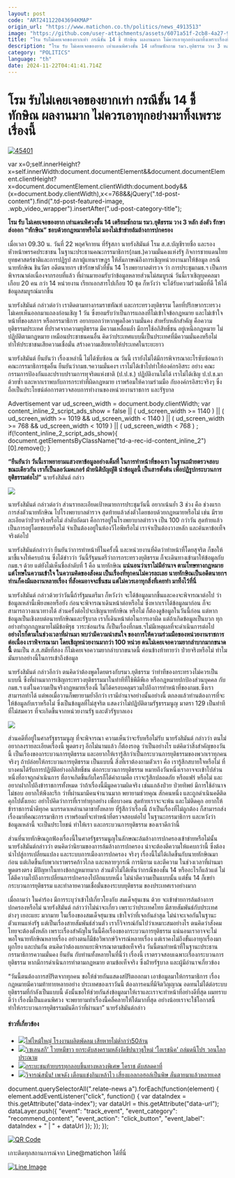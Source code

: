 ```yaml
---
layout: post
code: "ART241122043694KMAP"
origin_url: "https://www.matichon.co.th/politics/news_4913513"
image: "https://github.com/user-attachments/assets/6071a51f-2cb8-4a27-90c8-e17e4b0a67fe"
title: "โรม รับไม่เคยเจอของยากเท่า กรณีชั้น 14 ชี้ ทักษิณ ผลงานมาก ไม่ควรเอาทุกอย่างมาทิ้งเพราะเรื่องนี้"
description: "โรม รับ ไม่เคยเจอของยาก เท่าแดนพิศวงชั้น 14 เตรียมซักถาม รมว.ยุติธรรม วาง 3 หลัก ส่งตัว รักษา ส่งออก “ทักษิณ” ชอบด้วยกฎหมายหรือไม่"
category: "POLITICS"
language: "th"
date: 2024-11-22T04:41:41.714Z
---
```


# โรม รับไม่เคยเจอของยากเท่า กรณีชั้น 14 ชี้ ทักษิณ ผลงานมาก ไม่ควรเอาทุกอย่างมาทิ้งเพราะเรื่องนี้

[![](https://www.matichon.co.th/wp-content/uploads/2024/11/45401.jpg "45401")](https://www.matichon.co.th/wp-content/uploads/2024/11/45401.jpg)

var x=0;self.innerHeight?x=self.innerWidth:document.documentElement&&document.documentElement.clientHeight?x=document.documentElement.clientWidth:document.body&&(x=document.body.clientWidth),x<=768&&jQuery(".td-post-content").find(".td-post-featured-image, .wpb\_video\_wrapper").insertAfter(".ud-post-category-title");

**โรม รับ ไม่เคยเจอของยาก เท่าแดนพิศวงชั้น 14 เตรียมซักถาม รมว.ยุติธรรม วาง 3 หลัก ส่งตัว รักษา ส่งออก “ทักษิณ” ชอบด้วยกฎหมายหรือไม่ มองไม่เข้าข่ายล้มล้างการปกครอง**

เมื่อเวลา 09.30 น. วันที่ 22 พฤศจิกายน ที่รัฐสภา นายรังสิมันต์ โรม ส.ส.บัญชีรายชื่อ และรองหัวหน้าพรรคประชาชน ในฐานะประธานคณะกรรมาธิการ(กมธ.)ความมั่นคงแห่งรัฐ กิจการชายแดนไทย ยุทธศาสตร์ชาติและการปฏิรูป สภาผู้แทนราษฎร ให้สัมภาษณ์ถึงการเชิญหน่วยงานมาให้ข้อมูล กรณีนายทักษิณ ชินวัตร อดีตนายกฯ เข้ารักษาตัวที่ชั้น 14 โรงพยาบาลตำรวจ ว่า การประชุมกมธ.ฯ เป็นการพิจารณาต่อเนื่องจากรอบที่แล้ว ที่ผ่านมายอมรับว่าข้อมูลหลายส่วนไม่สมบูรณ์ วันนี้เราเชิญบุคคลมาเกือบ 20 คน กว่า 14 หน่วยงาน เรียกเอกสารไปเกือบ 10 ชุด ก็หวังว่า จะได้รับความร่วมมือที่ดี ให้ได้ข้อมูลสมบูรณ์มากขึ้น

นายรังสิมันต์ กล่าวต่อว่า เราติดตามทางกรมราชทัณฑ์ และกระทรวงยุติธรรม โดยที่ปรึกษากระทรวง ไม่เคยเห็นออกมาแถลงก่อนเชิญ 1 วัน ซึ่งยอมรับว่าเป็นการแถลงที่ไม่เข้าใจข้อกฎหมาย และไม่เข้าใจหน้าที่ของสภาฯ หรือกรรมาธิการ อยากบอกว่าหากพูดถึงความมั่นคง สำหรับหลักสำคัญ คือความยุติธรรมประเทศ ที่ปราศจากความยุติธรรม มีความเหลื่อมล้ำ มีการใช้อภิสิทธิ์ชน อยู่เหนือกฎหมาย ไม่ปฏิบัติตามกฏหมาย เหมือนประชาชนคนอื่น คิดว่าประเทศแบบนี้เป็นประเทศที่มีความมั่นคงหรือไม่ ทำให้ประชาชนเสียความเชื่อมั่น สร้างความเสียหายให้ประเทศในระยะยาว

นายรังสิมันต์ ยืนยันว่า เรื่องเหล่านี้ ไม่ได้ซับซ้อน ณ วันนี้ เรายังไม่ได้มีการพิจารณาอะไรซับซ้อนกว่าคณะกรรมาธิการชุดอื่น ยืนยันว่ากมธ.ฯความมั่นคงฯ เราไม่ได้เข้าไปทำให้องค์กรอิสระ อย่าง คณะกรรมการป้องกันและปราบปรามการทุจริตแห่งชาติ (ป.ป.ช.) ปฏิบัติงานไม่ได้ เราไม่ได้เชิญ ป.ป.ช.มาด้วยซ้ำ และหากเราพบกับการกระทำที่ผิดกฎหมาย เราพร้อมให้ความร่วมมือ กับองค์กรอิสระจริงๆ ซึ่งถือเป็นประโยชน์ต่อการตรวจสอบการทำงานของหน่วยงานราชการ และรัฐบาล

Advertisement var ud\_screen\_width = document.body.clientWidth; var content\_inline\_2\_script\_ads\_show = false || ( ud\_screen\_width >= 1140 ) || ( ud\_screen\_width >= 1019 && ud\_screen\_width < 1140 ) || ( ud\_screen\_width >= 768 && ud\_screen\_width < 1019 ) || ( ud\_screen\_width < 768 ) ; if(!content\_inline\_2\_script\_ads\_show){ document.getElementsByClassName("td-a-rec-id-content\_inline\_2")\[0\].remove(); }

**“ยืนยันว่า วันนี้เราพยายามแสวงหาข้อมูลอย่างเต็มที่ ในการทำหน้าที่ของเรา ในฐานะฝ่ายตรวจสอบ ขณะเดียวกัน เราก็เป็นลอว์เมคเกอร์ ฝ่ายนิติบัญญัติ นำข้อมูลนี้ เป็นสารตั้งต้น เพื่อปฏิรูปกระบวนการยุติธรรมต่อไป”** นายรังสิมันต์ กล่าว

![](https://www.matichon.co.th/wp-content/uploads/2024/11/S__50864138_0.jpg)

นายรังสิมันต์ กล่าวต่อว่า ส่วนรายละเอียดเป้าหมายการประชุมวันนี้ อยากเน้นย้ำ 3 ช่วง คือ ช่วงแรก การส่งตัวนายทักษิณ ไปโรงพยาบาลตำรวจ สุดท้ายแล้วส่งตัวโดยชอบด้วยกฎหมายหรือไม่ เช่น มีรายละเอียดว่าป่วยจริงหรือไม่ ลำดับถัดมา คือการอยู่ในโรงพยาบาลตำรวจ เป็น 100 กว่าวัน สุดท้ายแล้วเป็นการอยู่โดยชอบหรือไม่ จำเป็นต้องอยู่ในห้องวีไอพีหรือไม่ เราจำเป็นต้องวางหลัก และค้นหาข้อเท็จจริงต่อไป

นายรังสิมันต์กล่าวว่า ยืนยันว่าการทำหน้าที่ในครั้งนี้ และหน่วยงานที่คิดว่าทำหน้าที่โดยสุจริต ก็ขอให้มาชี้แจงให้ครบถ้วน ซึ่งได้ข่าวว่า วันนี้รัฐมนตรีว่าการกระทรวงยุติธรรม ก็จะเดินทางเข้ามาให้ข้อมูลกับกมธ.ฯ ด้วย แต่ยังไม่เห็นชื่อลำดับที่ 1 คือ นายทักษิณ **แน่นอนว่าเราไม่มีอำนาจ ตามโทษทางกฎหมาย แต่โทษในความเข้าใจ ในความคิดของสังคม เป็นเรื่องที่ทุกคนไม่ควรละเลย นายทักษิณเป็นอดีตนายกฯ ท่านก็คงมีผลงานหลายเรื่อง ที่สังคมอาจจะชื่นชม แต่ไม่ควรเอาทุกสิ่งที่เคยทำ มาทิ้งไว้ที่นี่**

นายรังสิมันต์ กล่าวด้วยว่าวันนี้ถ้ารัฐมนตรีมา ก็หวังว่า จะได้ข้อมูลมากขึ้นและคงจะพิจารณาต่อไป ว่าข้อมูลเหล่านี้เพียงพอหรือยัง ก่อนจะพิจารณาเดินหน้าต่อหรือไม่ ซึ่งหากเราได้ข้อมูลมาก่อน ก็จะสามารถวางแนวทางได้ ส่วนครั้งต่อไปจะเชิญนายทักษิณ หรือไม่ ก็ต้องดูข้อมูลในวันนี้ก่อน แต่หากข้อมูลเป็นเชิงลบต่อนายทักษิณและรัฐบาล เราก็เดินหน้าต่อในการเอาผิด แต่ถ้าเกิดข้อมูลเป็นบวก ทุกอย่างทำถูกกฎหมายไม่มีข้อพิรุธ วาระซ่อนเร้น ก็เป็นเรื่องที่กมธ.ฯไม่มีเหตุผลที่จะดำเนินการต่อไป **อย่างไรก็ตามในช่วงเวลาที่ผ่านมา พบว่ามีความน่าสนใจ ของการให้ความร่วมมือของหน่วยงานราชการต่อเนื่อง เราพิจารณามา โดยเชิญหน่วยงานมากว่า 100 หน่วย ตนไม่เคยเจอความยากลำบากมากขนาดนี้** ตนเป็น ส.ส.สมัยที่สอง ก็ไม่เคยเจอความยากลำบากขนาดนี้ ค่อนข้างท้าทายว่า ป่วยจริงหรือไม่ ทำไมมันยากอย่างนี้ในการเข้าถึงข้อมูล

นายรังสิมันต์ กล่าวอีกว่า ตนคิดว่าต้องพูดโดยตรงกับรมว.ยุติธรรม ว่าท่าทีของกระทรวงไม่ควรเป็นแบบนี้ ซึ่งที่ผ่านมาการเชิญกระทรวงยุติธรรมมาในท่าทีที่ใช้พีดีพีเอ หรือกฎหมายปกป้องส่วนบุคคล กับกมธ.ฯ แต่ในความเป็นจริงกฎหมายเรื่องนี้ ไม่ได้ครอบคลุมรวมไปถึงการทำหน้าที่ของกมธ.ซึ่งเราสามารถทำได้ แต่พอเมื่อวานก็พยายามย้ำอีกว่า เรามีอำนาจอย่างนั้นอย่างนี้ ตกลงแล้วท่านต้องการที่จะให้ข้อมูลกับเราหรือไม่ ซึ่งเป็นข้อมูลที่ไม่สุจริต แสดงว่าไม่ปฏิบัติตามรัฐธรรมนูญ มาตรา 129 เป็นท่าทีที่ไม่สมควร ที่จะเกิดขึ้นจากหน่วยงานรัฐ และตัวรัฐบาลเอง

![](https://www.matichon.co.th/wp-content/uploads/2024/11/S__50864140_0.jpg)

ส่วนคดีที่อยู่ในศาลรัฐธรรมนูญ ที่จะพิจารณา ความเห็นว่าจะรับหรือไม่รับ นายรังสิมันต์ กล่าวว่า ตนไม่อยากลงรายละเอียดเรื่องนี้ พูดตรงๆ อีกไม่นานแล้ว ก็ต้องรอดู ว่าเป็นอย่างไร แต่คิดว่าสิ่งสำคัญของวันนี้ เป็นเรื่องของกระบวนการยุติธรรม และอยากให้เรารู้สึกว่าเป็นกระบวนการยุติธรรมของพวกเราทุกคนจริงๆ ถ้าปล่อยให้กระบวนการยุติธรรม เป็นแบบนี้ สิ่งที่เราต้องถามตัวเรา คือ เรารู้สึกสบายใจหรือไม่ ที่บางคนได้รับการปฏิบัติอย่างอภิสิทธิ์ชน ต่อกระบวนการยุติธรรม หมายถึงวันหนึ่งเราอาจจะเข้าไปส่วนหนึ่งที่อาจถูกดำเนินการ ที่อาจเกิดขึ้นกับใครก็ได้คำถามคือ เราจะรู้สึกปลอดภัย หรือแฟร์ หรือไม่ และอยากฝากไปถึงข้าราชการทั้งหมด ว่าถ้าเรื่องนี้มีมูลความผิดจริง เช่นแกล้งป่วย ป่วยทิพย์ มีการใช้อำนาจไม่ชอบ อยากให้พึงละรึก ว่าที่ผ่านมามีคนจำนวนมาก พยายามช่วยคุณ สักคนหนึ่ง และถูกดำเนินคดีติดคุกไปตั้งเยอะ อย่าไปคิดว่าการที่เราทำทุกอย่าง เพื่อบางคน สุดท้ายเราจะจะพ้น และไม่ติดคุก อยากให้ข้าราชการน้ำดีทุกค นบรรดาเหล่านาตาชาทั้งหลาย ที่รู้สึกว่าเรื่องนี้ ถ้าเป็นเรื่องที่ไม่ถูกต้อง ก็สามารถส่งเรื่องมาที่คณะกรรมาธิการ เราพร้อมที่จะทำหน้าที่ตรวจสอบต่อไป ในฐานะกรรมาธิการ และหวังว่าข้อมูลเหล่านี้ จะเป็นประโยชน์ ทำให้เรา และกระบวนการยุติธรรม ของเราดีกว่านี้

ส่วนที่นายทักษิณถูกฟ้องเรื่องนี้ในศาลรัฐธรรมนูญในลักษณะล้มล้างการปกครองเข้าข่ายหรือไม่นั้น นายรังสิมันต์กล่าวว่า ตนคิดว่านิยามของการล้มล้างการปกครอง น่าจะต้องตีความให้แคบกว่านี้ ซึ่งต้องนำไปสู่การเปลี่ยนแปลง และระบบการเมืองการปกครอง จริงๆ เรื่องนี้ไม่ได้เกิดขึ้นกับนายทักษิณมาก่อน แต่เกิดขึ้นกับพวกเราพรรคก้าวไกล และหลายๆกรณี การนิยาม และตีความ ในช่วงเวลาที่ผ่านมา พูดตรงตรง มีปัญหาในทางข้อกฎหมายมาก ส่วนตัวไม่ได้เห็นว่ากรณีของชั้น 14 หรืออะไรก็แล้วแต่ ไม่ได้ตีความไปถึงการเปลี่ยนการปกครองไปอีกแบบหนึ่ง ไม่น่าตีความเป็นแบบนั้น แต่ชั้น 14 ก็เขย่ากระบวนการยุติธรรม และทำลายความเชื่อมั่นของระบบยุติธรรม ของประเทศเราอย่างมาก

เมื่อถามว่า ในคำร้อง มีการระบุว่าเข้าไปเกี่ยวโยงกับ สมเด็จฮุนเซน ด้วย จะเข้าข่ายการล้มล้างการปกครองหรือไม่ นายรังสิมันต์ กล่าวว่าไม่น่าจะเกี่ยว เพราะว่าประเทศไทย มีสายสัมพันธ์กับประเทศต่างๆ เยอะแยะ มากมาย ในเรื่องของสมเด็จฮุนเซน เข้าใจว่าที่เจอกันล่าสุด ไม่น่าจะเจอกันในฐานะตัวแทนแห่งรัฐ แต่เป็นเรื่องสายสัมพันธ์ส่วนตัว เราก็วิจารณ์กันไปว่าเหมาะสมอย่างไร ตนคิดว่าสังคมไทยจะต้องตั้งหลัก เพราะเรื่องสำคัญในวันนี้คือเรื่องของกระบวนการยุติธรรม แน่นอนเราอาจจะไม่พอใจนายทักษิณหลายเรื่อง อย่างตนก็มีข้อวิพากษ์วิจารณ์หลายเรื่อง แต่เราคงไม่ถึงขั้นเอาทุกเรื่องมาผูกโยง และปนกัน ตนคิดว่าต้องแยกแยะพิจารณาตามข้อเท็จจริง วันนี้ตนทำหน้าที่ในฐานะประธานกรรมาธิการความมั่นคง ยืนยัน กับท่านทั้งหลายในที่นี้ว่า เรื่องนี้ เราตรวจสอบเฉพาะเรื่องกระบวนการยุติธรรม หากมีการดำเนินการทำตามกฏหมาย ตามข้อเท็จจริง ซึ่งฝ่ายรัฐบาล และผู้มีอำนาจเกี่ยวข้อง

“วันนี้ตนต้องการสปิริตจากทุกคน ขอให้ช่วยกันแสดงสปิริตออกมา เอาข้อมูลมาให้กรรมาธิการ เรื่องกฎหมายมีความท้าทายหลายอย่าง ประเทศของเราวันนี้ ต้องการคนที่มีจิตวิญญาณ อดทนไม่ได้ต่อระบบยุติธรรมที่กำลังเป็นแบบนี้ ดังนั้นขอให้ช่วยกันส่งข้อมูลมาให้เราและเราจะทำหน้าที่อย่างดีที่สุด ผมทราบดีว่า เรื่องนี้เป็นแดนพิศวง จะพยายามทำเรื่องนี้คลี่คลายให้ได้มากที่สุด อย่างน้อยเราจะใช้โอกาสนี้ ทำให้กระบวนการยุติธรรมมันดีกว่าที่ผ่านมา” นายรังสิมันต์กล่าว

#### ข่าวที่เกี่ยวข้อง

*   [![](https://www.matichon.co.th/wp-content/uploads/2024/11/ปก-ไฟไหม้.jpg)ไฟไหม้ใหญ่ โรงงานผลิตพัดลม เสียหายไม่ต่ำกว่า50ล้าน](https://www.matichon.co.th/clips/news_4913537)
*   [![](https://www.matichon.co.th/wp-content/uploads/2024/11/AP24326521713168-728.jpg)‘เซเลนสกี’ โวยหมีขาว ยกระดับสงครามหลังงัดขีปนาวุธใหม่ ‘โอเรชนิค’ ถล่มดนีโปร วอนโลกประณาม](https://www.matichon.co.th/foreign/news_4913542)
*   [![](https://www.matichon.co.th/wp-content/uploads/2024/11/728-284.jpg)กระบะชนท้ายบรรทุกลอบขึ้นทางหลวงพิเศษ โคราช ดับสลดคาที่](https://www.matichon.co.th/region/news_4913476)
*   [![](https://www.matichon.co.th/wp-content/uploads/2024/11/skff3-wed.jpg)วิจารณ์สนั่น! เพจดัง เตือนแข่งกินเหล้าไว เสี่ยงแอลกอฮอล์เป็นพิษ ลั่นตายมาแล้วหลายเคส](https://www.matichon.co.th/social/news_4913477)

document.querySelectorAll(".relate-news a").forEach(function(element) { element.addEventListener("click", function() { var dataIndex = this.getAttribute("data-index"); var dataUrl = this.getAttribute("data-url"); dataLayer.push({ "event": "track\_event", "event\_category": "recommend\_content", "event\_action": "click\_button", "event\_label": dataIndex + " | " + dataUrl }); }); });

[![QR Code](https://www.matichon.co.th/wp-content/uploads/2023/07/wob1371z.jpg)](https://lin.ee/ht0nDxX)

เกาะติดทุกสถานการณ์จาก Line@matichon ได้ที่นี่

[![Line Image](https://www.matichon.co.th/wp-content/uploads/2023/07/th.png)](https://lin.ee/ht0nDxX)